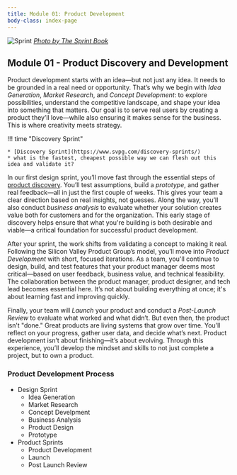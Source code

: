 ```yaml
---
title: Module 01: Product Development
body-class: index-page
---
```


![Sprint]({{URLROOT}}/shared/img/technology-product-development-sprint3.jpg)
*[Photo by The Sprint Book](https://www.thesprintbook.com/the-design-sprint)*

## Module 01 - Product Discovery and Development

Product development starts with an idea—but not just any idea. It needs to be grounded in a real need or opportunity. That’s why we begin with *Idea Generation*, *Market Research*, and *Concept Development*: to explore possibilities, understand the competitive landscape, and shape your idea into something that matters. Our goal is to serve real users by creating a product they’ll love—while also ensuring it makes sense for the business. This is where creativity meets strategy.

!!! time "Discovery Sprint"

    * [Discovery Sprint](https://www.svpg.com/discovery-sprints/)
    * what is the fastest, cheapest possible way we can flesh out this idea and validate it?

In our first design sprint, you’ll move fast through the essential steps of [product discovery](https://www.svpg.com/planning-product-discovery/). You’ll test assumptions, build a *prototype*, and gather real feedback—all in just the first couple of weeks. This gives your team a clear direction based on real insights, not guesses. Along the way, you’ll also conduct *business analysis* to evaluate whether your solution creates value both for customers and for the organization. This early stage of discovery helps ensure that what you're building is both desirable and viable—a critical foundation for successful product development.

After your sprint, the work shifts from validating a concept to making it real. Following the Silicon Valley Product Group’s model, you’ll move into *Product Development* with short, focused iterations. As a team, you'll continue to design, build, and test features that your product manager deems most critical—based on user feedback, business value, and technical feasibility. The collaboration between the product manager, product designer, and tech lead becomes essential here. It’s not about building everything at once; it's about learning fast and improving quickly.

Finally, your team will *Launch* your product and conduct a *Post-Launch Review* to evaluate what worked and what didn’t. But even then, the product isn’t "done." Great products are living systems that grow over time. You’ll reflect on your progress, gather user data, and decide what’s next. Product development isn’t about finishing—it’s about evolving. Through this experience, you’ll develop the mindset and skills to not just complete a project, but to own a product.

### Product Development Process

* Design Sprint
    * Idea Generation
    * Market Research
    * Concept Develpment
    * Business Analysis
    * Product Design
    * Prototype
* Product Sprints
    * Product Development
    * Launch
    * Post Launch Review